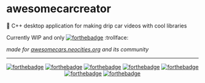 # awesomecarcreator

🥶 C++ desktop application for making drip car videos with cool libraries

Currently WIP and only [![forthebadge](https://forthebadge.com/images/badges/works-on-my-machine.svg)](https://forthebadge.com) :trollface:

*made for [awesomecars.neocities.org](https://awesomecars.neocities.org "🥶 website") and its community*

---

<p align="center">
	<a href="https://forthebadge.com"><img src="https://forthebadge.com/images/badges/made-with-c-plus-plus.svg" alt="forthebadge"/></a>
	<a href="https://forthebadge.com"><img src="https://media.discordapp.net/attachments/952581392569597962/954680153127129118/uses-vcpkg.png" alt="forthebadge"/></a>
	<a href="https://forthebadge.com"><img src="https://forthebadge.com/images/badges/designed-in-ms-paint.svg" alt="forthebadge"/></a>
	<a href="https://forthebadge.com"><img src="https://forthebadge.com/images/badges/compatibility-betamax.svg" alt="forthebadge"/></a>
	<a href="https://forthebadge.com"><img src="https://forthebadge.com/images/badges/uses-badges.svg" alt="forthebadge"/></a>
	<a href="https://forthebadge.com"><img src="https://forthebadge.com/images/badges/pretty-risque.svg" alt="forthebadge"/></a>
	<a href="https://forthebadge.com"><img src="https://media.discordapp.net/attachments/952581392569597962/954786252434059315/wasm-soonTM.png" alt="forthebadge"/></a>
</p>
